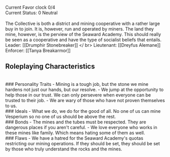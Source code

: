 Current Favor clock 0/4 <br />
Current Status: 0 Neutral <br />
<br />
The Collective is both a district and mining cooperative with a rather large buy in to join. It is, however, run and operated by miners. The land they mine, however, is the perview of the Seaward Academy. This should really be seen as a cooperative and have the type of socialist beliefs that entails.
<br />
Leader: [[Drumphir Stonebreaker]]
</ br>
Lieutenant: [[Dreyfus Alemane]]
<br />
Enforcer: [[Tanya Breakarmor]]
<br />

## Roleplaying Characteristics
<br />
### Personality Traits
- Mining is a tough job, but the stone we mine hardens not just our hands, but our resolve.
- We jump at the opportunity to help those in our trust. We can only persevere when everyone can be trusted to their job.
- We are wary of those who have not proven themselves to us.
<br />
### Ideals
- What we do, we do for the good of all. No one of us can mine Vesperium so no one of us should be above the rest.
<br />
### Bonds
- The mines and the tubes must be respected. They are dangerous places if you aren't careful.
- We love everyone who works in these mines like family. Which means hating some of them as well.
<br />
### Flaws
- We have a hatred for the Seaward Academy's quotas restricting our mining operations. If they should be set, they should be set by those who truly understand the rocks and the mines.